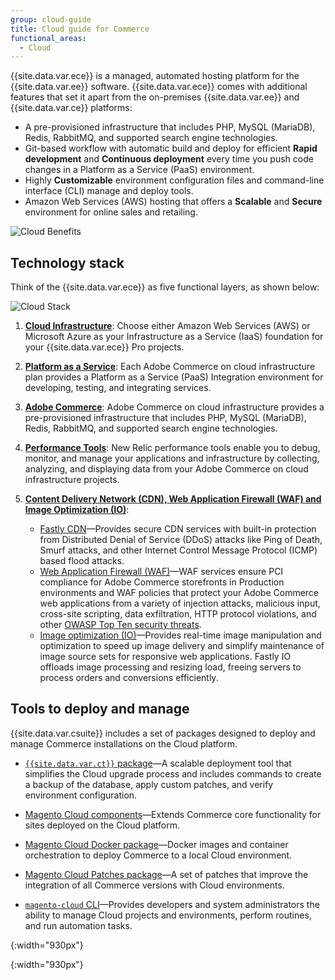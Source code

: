 ```yaml
---
group: cloud-guide
title: Cloud guide for Commerce
functional_areas:
  - Cloud
---
```


{{site.data.var.ece}} is a managed, automated hosting platform for the {{site.data.var.ee}} software. {{site.data.var.ece}} comes with additional features that set it apart from the on-premises {{site.data.var.ee}} and {{site.data.var.ce}} platforms:

*  A pre-provisioned infrastructure that includes PHP, MySQL (MariaDB), Redis, RabbitMQ, and supported search engine technologies.
*  Git-based workflow with automatic build and deploy for efficient **Rapid development** and **Continuous deployment** every time you push code changes in a Platform as a Service (PaaS) environment.
*  Highly **Customizable** environment configuration files and command-line interface (CLI) manage and deploy tools.
*  Amazon Web Services (AWS) hosting that offers a **Scalable** and **Secure** environment for online sales and retailing.

![Cloud Benefits]
## Technology stack

Think of the {{site.data.var.ece}} as five functional layers, as shown below:

![Cloud Stack]

1. [**Cloud Infrastructure**](https://devdocs.magento.com/cloud/architecture/pro-architecture.html): Choose either Amazon Web Services (AWS) or Microsoft Azure as your Infrastructure as a Service (IaaS) foundation for your {{site.data.var.ece}} Pro projects.
1. [**Platform as a Service**](https://devdocs.magento.com/cloud/architecture/cloud-architecture.html): Each Adobe Commerce on cloud infrastructure plan provides a Platform as a Service (PaaS) Integration environment for developing, testing, and integrating services.
1. [**Adobe Commerce**](https://devdocs.magento.com/cloud/requirements/cloud-requirements.html#cloud-arch-software):  Adobe Commerce on cloud infrastructure provides a pre-provisioned infrastructure that includes PHP, MySQL (MariaDB), Redis, RabbitMQ, and supported search engine technologies.
1. [**Performance Tools**](https://devdocs.magento.com/cloud/project/new-relic.html): New Relic performance tools enable you to debug, monitor, and manage your applications and infrastructure by collecting, analyzing, and displaying data from your Adobe Commerce on cloud infrastructure projects.
1. [**Content Delivery Network (CDN), Web Application Firewall (WAF) and Image Optimization (IO)**](https://devdocs.magento.com/cloud/cdn/cloud-fastly.html):

   *  [Fastly CDN](https://devdocs.magento.com/cloud/cdn/cloud-fastly.html#ddos-protection)—Provides secure CDN services with built-in protection from Distributed Denial of Service (DDoS) attacks like Ping of Death, Smurf attacks, and other Internet Control Message Protocol (ICMP) based flood attacks.
   *  [Web Application Firewall (WAF)](https://devdocs.magento.com/cloud/cdn/fastly-waf-service.html)—WAF services ensure PCI compliance for Adobe Commerce storefronts in  Production environments and WAF policies that protect your Adobe Commerce web applications from a variety of injection attacks, malicious input, cross-site scripting, data exfiltration, HTTP protocol violations, and other [OWASP Top Ten security threats](https://www.owasp.org/index.php/Top_Ten).
   *  [Image optimization (IO)](https://devdocs.magento.com/cloud/cdn/fastly-image-optimization.html)—Provides real-time image manipulation and optimization to speed up image delivery and simplify maintenance of image source sets for responsive web applications. Fastly IO offloads image processing and resizing load, freeing servers to process orders and conversions efficiently.

## Tools to deploy and manage

{{site.data.var.csuite}} includes a set of packages designed to deploy and manage Commerce installations on the Cloud platform.

*  [`{{site.data.var.ct}}` package](https://devdocs.magento.com/cloud/reference/ece-tools-reference.html)—A scalable deployment tool that simplifies the Cloud upgrade process and includes commands to create a backup of the database, apply custom patches, and verify environment configuration.

*  [Magento Cloud components](https://devdocs.magento.com/cloud/release-notes/mcc-release-notes.html)—Extends Commerce core functionality for sites deployed on the Cloud platform.

*  [Magento Cloud Docker package](https://devdocs.magento.com/cloud/release-notes/mcd-release-notes.html)—Docker images and container orchestration to deploy Commerce to a local Cloud environment.

*  [Magento Cloud Patches package](https://devdocs.magento.com/cloud/release-notes/mcp-release-notes.html)—A set of patches that improve the integration of all Commerce versions with Cloud environments.

*  [`magento-cloud` CLI](https://devdocs.magento.com/cloud/reference/cli-ref-topic.html)—Provides developers and system administrators the ability to manage Cloud projects and environments, perform routines, and run automation tasks.

<!-- Link definitions -->

[Cloud Benefits]: {{site.baseurl}}/common/images/cloud/CloudBenefits.svg
{:width="930px"}

[Cloud Stack]: {{site.baseurl}}/common/images/cloud/CloudStack.svg
{:width="930px"}

[ece]: reference/ece-tools-reference.html
